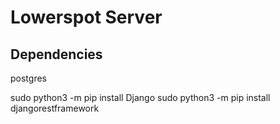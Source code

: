 # Lowerspot Server

## Dependencies

postgres

sudo python3 -m pip install Django
sudo python3 -m pip install djangorestframework
